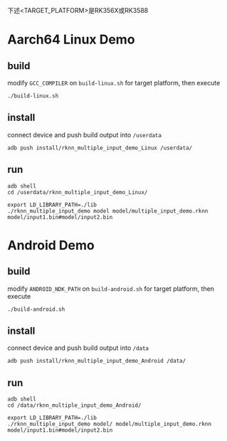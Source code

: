 下述<TARGET_PLATFORM>是RK356X或RK3588
# Aarch64 Linux Demo
## build

modify `GCC_COMPILER` on `build-linux.sh` for target platform, then execute

```
./build-linux.sh
```

## install

connect device and push build output into `/userdata`

```
adb push install/rknn_multiple_input_demo_Linux /userdata/
```

## run

```
adb shell
cd /userdata/rknn_multiple_input_demo_Linux/
```

```
export LD_LIBRARY_PATH=./lib
./rknn_multiple_input_demo model model/multiple_input_demo.rknn model/input1.bin#model/input2.bin
```

# Android Demo
## build

modify `ANDROID_NDK_PATH` on `build-android.sh` for target platform, then execute

```
./build-android.sh
```

## install

connect device and push build output into `/data`

```
adb push install/rknn_multiple_input_demo_Android /data/
```

## run

```
adb shell
cd /data/rknn_multiple_input_demo_Android/
```

```
export LD_LIBRARY_PATH=./lib
./rknn_multiple_input_demo model/ model/multiple_input_demo.rknn model/input1.bin#model/input2.bin
```
